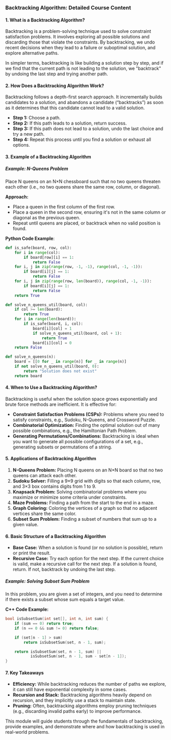### Backtracking Algorithm: Detailed Course Content

#### 1. **What is a Backtracking Algorithm?**

Backtracking is a problem-solving technique used to solve constraint satisfaction problems. It involves exploring all possible solutions and discarding those that violate the constraints. By backtracking, we undo recent decisions when they lead to a failure or suboptimal solution, and explore alternative paths.

In simpler terms, backtracking is like building a solution step by step, and if we find that the current path is not leading to the solution, we "backtrack" by undoing the last step and trying another path.

#### 2. **How Does a Backtracking Algorithm Work?**

Backtracking follows a depth-first search approach. It incrementally builds candidates to a solution, and abandons a candidate (“backtracks”) as soon as it determines that this candidate cannot lead to a valid solution.

- **Step 1:** Choose a path.
- **Step 2:** If this path leads to a solution, return success.
- **Step 3:** If this path does not lead to a solution, undo the last choice and try a new path.
- **Step 4:** Repeat this process until you find a solution or exhaust all options.

#### 3. **Example of a Backtracking Algorithm**

##### Example: **N-Queens Problem**

Place N queens on an N×N chessboard such that no two queens threaten each other (i.e., no two queens share the same row, column, or diagonal).

**Approach:**

- Place a queen in the first column of the first row.
- Place a queen in the second row, ensuring it's not in the same column or diagonal as the previous queen.
- Repeat until queens are placed, or backtrack when no valid position is found.

**Python Code Example**:

```python
def is_safe(board, row, col):
    for i in range(col):
        if board[row][i] == 1:
            return False
    for i, j in zip(range(row, -1, -1), range(col, -1, -1)):
        if board[i][j] == 1:
            return False
    for i, j in zip(range(row, len(board)), range(col, -1, -1)):
        if board[i][j] == 1:
            return False
    return True

def solve_n_queens_util(board, col):
    if col >= len(board):
        return True
    for i in range(len(board)):
        if is_safe(board, i, col):
            board[i][col] = 1
            if solve_n_queens_util(board, col + 1):
                return True
            board[i][col] = 0
    return False

def solve_n_queens(n):
    board = [[0 for _ in range(n)] for _ in range(n)]
    if not solve_n_queens_util(board, 0):
        return "Solution does not exist"
    return board
```

#### 4. **When to Use a Backtracking Algorithm?**

Backtracking is useful when the solution space grows exponentially and brute force methods are inefficient. It is effective for:

- **Constraint Satisfaction Problems (CSPs):** Problems where you need to satisfy constraints, e.g., Sudoku, N-Queens, and Crossword Puzzle.
- **Combinatorial Optimization:** Finding the optimal solution out of many possible combinations, e.g., the Hamiltonian Path Problem.
- **Generating Permutations/Combinations:** Backtracking is ideal when you want to generate all possible configurations of a set, e.g., generating subsets or permutations of a string.

#### 5. **Applications of Backtracking Algorithm**

1. **N-Queens Problem:** Placing N queens on an N×N board so that no two queens can attack each other.
2. **Sudoku Solver:** Filling a 9×9 grid with digits so that each column, row, and 3×3 box contains digits from 1 to 9.
3. **Knapsack Problem:** Solving combinatorial problems where you maximize or minimize some criteria under constraints.
4. **Maze Problems:** Finding a path from the start to the end in a maze.
5. **Graph Coloring:** Coloring the vertices of a graph so that no adjacent vertices share the same color.
6. **Subset Sum Problem:** Finding a subset of numbers that sum up to a given value.

#### 6. **Basic Structure of a Backtracking Algorithm**

- **Base Case:** When a solution is found (or no solution is possible), return or print the result.
- **Recursive Case:** Try each option for the next step. If the current choice is valid, make a recursive call for the next step. If a solution is found, return. If not, backtrack by undoing the last step.

##### Example: **Solving Subset Sum Problem**

In this problem, you are given a set of integers, and you need to determine if there exists a subset whose sum equals a target value.

**C++ Code Example:**

```cpp
bool isSubsetSum(int set[], int n, int sum) {
    if (sum == 0) return true;
    if (n == 0 && sum != 0) return false;

    if (set[n - 1] > sum)
        return isSubsetSum(set, n - 1, sum);

    return isSubsetSum(set, n - 1, sum) ||
           isSubsetSum(set, n - 1, sum - set[n - 1]);
}
```

#### 7. **Key Takeaways**

- **Efficiency:** While backtracking reduces the number of paths we explore, it can still have exponential complexity in some cases.
- **Recursion and Stack:** Backtracking algorithms heavily depend on recursion, and they implicitly use a stack to maintain state.
- **Pruning:** Often, backtracking algorithms employ pruning techniques (e.g., discarding invalid paths early) to improve performance.

This module will guide students through the fundamentals of backtracking, provide examples, and demonstrate where and how backtracking is used in real-world problems.
